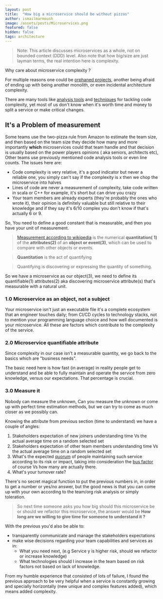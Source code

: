 ```yaml
---
layout: post 
title:  "How big a microservice should be without pizzas"
author: ismailmarmoush 
image: /assets/posts/Microservices.png 
featured: false 
hidden: false 
tags: architecture
---
```


> Note: This article discusses microservices as a whole, not on bounded context (DDD) level. Also note that how big/size
are just layman terms, the real intention here is complexity. 

Why care about microservice complexity ?

For multiple reasons one could
be [orphaned projects](https://marmoush.com/2019/04/01/architecture-p02-orphaned-projects.html), another being afraid of
ending up with being another monolith, or even incidental architecture complexity.

There are many tools like [analysis tools](https://en.wikipedia.org/wiki/List_of_tools_for_static_code_analysis)
and [techniques](https://blog.codacy.com/an-in-depth-explanation-of-code-complexity/) for tackling code
complexity, yet most of us don't know when it's worth time and money to split a service or make critical changes.  

## It's a Problem of measurement

Some teams use the two-pizza rule from Amazon to estimate the team size, and then based on the team size they decide how
many and more importantly **which** microservices could that team handle and that decision is usually based on the power
players opinions ( aka seniors, architects etc), Other teams use previously mentioned code analysis tools or even line
counts. The issues here are:

* Code complexity is very relative, it's a good indicator but never a reliable one, you simply can't say if the
  complexity is x then we chop the microservice into halves
* Lines of code are never a measurement of complexity, take code written in scala or C++ for example, it's short but can
  drive you crazy
* Your team members are already experts (they're probably the ones who wrote it), their opinion is definitely valuable
  but still relative to their knowledge and if they say it's 6/10 complex you don't know if that's actually 6 or 9.

So, You need to define a good constant that is measurable, and then you have your unit of measurement.

> [Measurement according to wikipedia](https://en.wikipedia.org/wiki/Measurement) is the numerical **quantitation(
1)** of the **attributes(2)** of an **object or event(3)**, which can be used to compare with other objects or events.

> **Quantitation** is the act of quantifying

> Quantifying is discovering or expressing the quantity of something.

So we have a microservice as our object(3), we need to define its quantifiable(1) attributes(2) aka discovering
microservice attribute(s) that's measurable with a natural unit.

### 1.0 Microservice as an object, not a subject

Your microservice isn't just an executable file it's a complete ecosystem that an engineer touches daily; from CI/CD
cycles to technology stacks, not to mention your programming language choice and how well documented is your
microservice. All these are factors which contribute to the complexity of the service.

### 2.0 Microservice quantifiable attribute

Since complexity in our case isn't a measurable quantity, we go back to the basics which are "business needs".

The basic need here is how fast (in average) in reality people get to understand and be able to fully maintain and
operate the service from zero knowledge, versus our expectations. That percentage is crucial.  

### 3.0 Measure it

Nobody can measure the unknown, Can you measure the unknown or come up with perfect time estimation methods, but we can
try to come as much closer as we possibly can.

Knowing the attribute from previous section (time to understand) we have a couple of angles:

1. Stakeholders expectation of new joiners understanding time Vs the actual average time on a random selected set
1. Stakeholders expectation of other team members understanding time Vs the actual average time on a random selected set
1. What's the expected [quorum](https://en.wikipedia.org/wiki/Quorum) of people maintaining such service according to its risk or impact, taking into
   consideration the [bus factor](https://en.wikipedia.org/wiki/Bus_factor) of course Vs how many are actually there.
1. What's your turnover rate?

There's no secret magical function to put the previous numbers in, in order to get a number or yes/no answer, but
the good news is that you can come up with your own according to the team/org risk analysis or simply toleration.

> So next time someone asks you how big should this microservice be or should we refactor this microservice, the answer
> would be **How long are we willing to give time for someone to understand it ?**

With the previous you'd also be able to:

* transparently communicate and manage the stakeholders expectations
* make wise decisions regarding your team capabilities and services as in:
    * What you need next, (e.g Service y is higher risk, should we refactor or increase knowledge)
    * What technologies should I increase in the team based on risk factors not based on lack of knowledge.

From my humble experience that consisted of lots of failure, I found the previous approach to be very helpful when a
service is constantly growing and specially horizontally (new unique and complex features added), which means added
complexity.